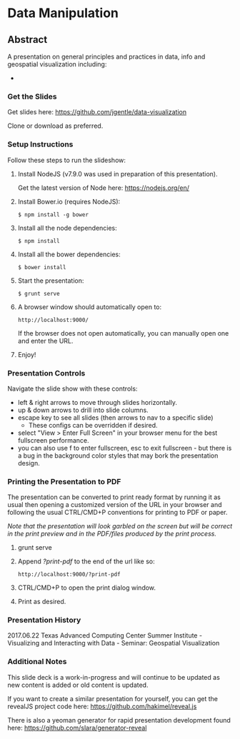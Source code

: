 # Data Manipulation

## Abstract

A presentation on general principles and practices in data, info and geospatial visualization including:

*

### Get the Slides

Get slides here: https://github.com/jgentle/data-visualization

Clone or download as preferred.

### Setup Instructions

Follow these steps to run the slideshow:

1) Install NodeJS (v7.9.0 was used in preparation of this presentation).

    Get the latest version of Node here: https://nodejs.org/en/

1) Install Bower.io (requires NodeJS):
    ```
    $ npm install -g bower
    ```

1) Install all the node dependencies:
    ```
    $ npm install
    ```

1) Install all the bower dependencies:
    ```
    $ bower install
    ```

1) Start the presentation:
    ```
    $ grunt serve
    ```
1) A browser window should automatically open to:
    ```
    http://localhost:9000/
    ```

    If the browser does not open automatically, you can manually open one and enter the URL.

1) Enjoy!

### Presentation Controls

Navigate the slide show with these controls:

  * left & right arrows to move through slides horizontally.
  * up & down arrows to drill into slide columns.
  * escape key to see all slides (then arrows to nav to a specific slide)
    * These configs can be overridden if desired.
  * select "View > Enter Full Screen" in your browser menu for the best fullscreen performance.
  * you can also use f to enter fullscreen, esc to exit fullscreen - but there is a bug in the background color styles that may bork the presentation design.

### Printing the Presentation to PDF

The presentation can be converted to print ready format by running it as usual then opening a customized version of the URL in your browser and following the usual CTRL/CMD+P conventions for printing to PDF or paper.

*Note that the presentation will look garbled on the screen but will be correct in the print preview and in the PDF/files produced by the print process.*

1) grunt serve

1) Append *?print-pdf* to the end of the url like so:
    ```
    http://localhost:9000/?print-pdf
    ```
1) CTRL/CMD+P to open the print dialog window.

1) Print as desired.

### Presentation History

  2017.06.22 Texas Advanced Computing Center Summer Institute - Visualizing and Interacting with Data - Seminar: Geospatial Visualization

### Additional Notes

This slide deck is a work-in-progress and will continue to be updated as new content is added or old content is updated.

If you want to create a similar presentation for yourself, you can get the revealJS project code here: https://github.com/hakimel/reveal.js

There is also a yeoman generator for rapid presentation development found here: https://github.com/slara/generator-reveal
